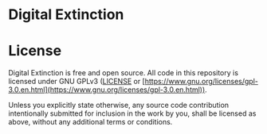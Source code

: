 Digital Extinction
==================

License
=======

Digital Extinction is free and open source. All code in this repository is
licensed under GNU GPLv3 ([LICENSE](LICENSE) or
[https://www.gnu.org/licenses/gpl-3.0.en.html](https://www.gnu.org/licenses/gpl-3.0.en.html)).

Unless you explicitly state otherwise, any source code contribution
intentionally submitted for inclusion in the work by you, shall be licensed as
above, without any additional terms or conditions.
